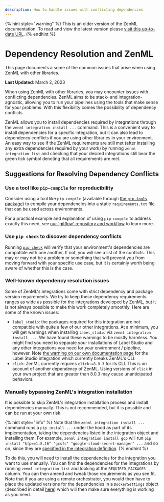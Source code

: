 ```yaml
---
description: How to handle issues with conflicting dependencies
---
```


{% hint style="warning" %}
This is an older version of the ZenML documentation. To read and view the latest version please [visit this up-to-date URL](https://docs.zenml.io).
{% endhint %}


# Dependency Resolution and ZenML

This page documents a some of the common issues that arise when using ZenML with
other libraries.

**Last Updated**: March 2, 2023

When using ZenML with other libraries, you may encounter issues with conflicting
dependencies. ZenML aims to be stack- and integration-agnostic, allowing you to
run your pipelines using the tools that make sense for your problems. With this
flexibility comes the possibility of dependency conflicts.

ZenML allows you to install dependencies required by integrations through the
`zenml integration install ...` command. This is a convenient way to install
dependencies for a specific integration, but it can also lead to dependency
conflicts if you are using other libraries in your environment. An easy way to
see if the ZenML requirements are still met (after installing any extra
dependencies required by your work) by running `zenml integration list` and
checking that your desired integrations still bear the green tick symbol
denoting that all requirements are met.

## Suggestions for Resolving Dependency Conflicts

### Use a tool like `pip-compile` for reproducibility

Consider using a tool like `pip-compile` (available through [the `pip-tools`
package](https://pip-tools.readthedocs.io/)) to compile your dependencies into a
static `requirements.txt` file that can be used across environments.

For a practical example and explanation of using `pip-compile` to address
exactly this need, see [our 'gitflow' repository and
workflow](https://github.com/zenml-io/zenml-gitflow#-software-requirements-management)
to learn more.

### Use `pip check` to discover dependency conflicts

Running [`pip check`](https://pip.pypa.io/en/stable/cli/pip_check/) will verify
that your environment's dependencies are compatible with one another. If not,
you will see a list of the conflicts. This may or may not be a problem or
something that will prevent you from moving forward with your specific use case,
but it is certainly worth being aware of whether this is the case.

### Well-known dependency resolution issues

Some of ZenML's integrations come with strict dependency and package version
requirements. We try to keep these dependency requirements ranges as wide as
possible for the integrations developed by ZenML, but it is not always possible
to make this work completely smoothly. Here are some of the known issues:

- `label_studio`: the packages required for this integration are not compatible
  with quite a few of our other integrations. At a minimum, you will get
  warnings when installing `label_studio` via `zenml integration install ...`.
  We have found these warnings to be mostly harmless. You might find you need to
  separate your installations of Label Studio and any other integrations you
  need for your environment / pipeline, however. Note [the warning on our own
  documentation
  page](https://docs.zenml.io/component-gallery/annotators/label-studio#how-to-deploy-it)
  for the Label Studio integration which currently breaks ZenML's CLI.
- `click`: ZenML currently requires `click~=8.0.3` for its CLI. This is on
  account of another dependency of ZenML. Using versions of `click` in your own
  project that are greater than 8.0.3 may cause unanticipated behaviors.

### Manually bypassing ZenML's integration installation

It is possible to skip ZenML's integration installation process and install
dependencies manually. This is not recommended, but it is possible and can be
run at your own risk.

{% hint style="info" %}
Note that the `zenml integration install ...` command runs a `pip install ...`
under the hood as part of its implementation, taking the dependencies listed in
the integration object and installing them. For example, `zenml integration
install gcp` will run `pip install "kfp==1.8.16" "gcsfs"
"google-cloud-secret-manager" ...` and so on, since they are [specified in the
integration definition](https://github.com/zenml-io/zenml/blob/ec2283473e5e0c5a2f1b7868875539a83e617f8c/src/zenml/integrations/gcp/__init__.py#L45).
{% endhint %}

To do this, you will need to install the dependencies for the integration you
want to use manually. You can find the dependencies for the integrations by
running `zenml integration list` and looking at the `REQUIRED_PACKAGES` column.
You can then amend and tweak those requirements as you see fit. Note that if you
are using a remote orchestrator, you would then have to place the updated
versions for the dependencies in a `DockerSettings` object (described in detail
[here](https://docs.zenml.io/starter-guide/production-fundamentals/containerization#how-to-install-additional-pip-dependencies-or-apt-packages))
which will then make sure everything is working as you need.
